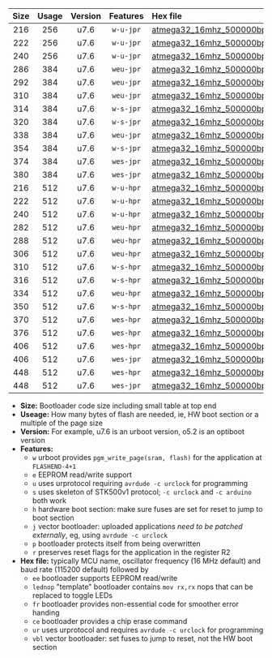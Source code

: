 |Size|Usage|Version|Features|Hex file|
|:-:|:-:|:-:|:-:|:--|
|216|256|u7.6|`w-u-jpr`|[atmega32_16mhz_500000bps_ur_vbl.hex](https://raw.githubusercontent.com/stefanrueger/urboot/main//atmega32_16mhz_500000bps_ur_vbl.hex)|
|222|256|u7.6|`w-u-jpr`|[atmega32_16mhz_500000bps_lednop_ur_vbl.hex](https://raw.githubusercontent.com/stefanrueger/urboot/main//atmega32_16mhz_500000bps_lednop_ur_vbl.hex)|
|240|256|u7.6|`w-u-jpr`|[atmega32_16mhz_500000bps_lednop_fr_ur_vbl.hex](https://raw.githubusercontent.com/stefanrueger/urboot/main//atmega32_16mhz_500000bps_lednop_fr_ur_vbl.hex)|
|286|384|u7.6|`weu-jpr`|[atmega32_16mhz_500000bps_ee_ur_vbl.hex](https://raw.githubusercontent.com/stefanrueger/urboot/main//atmega32_16mhz_500000bps_ee_ur_vbl.hex)|
|292|384|u7.6|`weu-jpr`|[atmega32_16mhz_500000bps_ee_lednop_ur_vbl.hex](https://raw.githubusercontent.com/stefanrueger/urboot/main//atmega32_16mhz_500000bps_ee_lednop_ur_vbl.hex)|
|310|384|u7.6|`weu-jpr`|[atmega32_16mhz_500000bps_ee_lednop_fr_ur_vbl.hex](https://raw.githubusercontent.com/stefanrueger/urboot/main//atmega32_16mhz_500000bps_ee_lednop_fr_ur_vbl.hex)|
|314|384|u7.6|`w-s-jpr`|[atmega32_16mhz_500000bps_vbl.hex](https://raw.githubusercontent.com/stefanrueger/urboot/main//atmega32_16mhz_500000bps_vbl.hex)|
|320|384|u7.6|`w-s-jpr`|[atmega32_16mhz_500000bps_lednop_vbl.hex](https://raw.githubusercontent.com/stefanrueger/urboot/main//atmega32_16mhz_500000bps_lednop_vbl.hex)|
|338|384|u7.6|`weu-jpr`|[atmega32_16mhz_500000bps_ee_lednop_fr_ce_ur_vbl.hex](https://raw.githubusercontent.com/stefanrueger/urboot/main//atmega32_16mhz_500000bps_ee_lednop_fr_ce_ur_vbl.hex)|
|354|384|u7.6|`w-s-jpr`|[atmega32_16mhz_500000bps_lednop_fr_vbl.hex](https://raw.githubusercontent.com/stefanrueger/urboot/main//atmega32_16mhz_500000bps_lednop_fr_vbl.hex)|
|374|384|u7.6|`wes-jpr`|[atmega32_16mhz_500000bps_ee_vbl.hex](https://raw.githubusercontent.com/stefanrueger/urboot/main//atmega32_16mhz_500000bps_ee_vbl.hex)|
|380|384|u7.6|`wes-jpr`|[atmega32_16mhz_500000bps_ee_lednop_vbl.hex](https://raw.githubusercontent.com/stefanrueger/urboot/main//atmega32_16mhz_500000bps_ee_lednop_vbl.hex)|
|216|512|u7.6|`w-u-hpr`|[atmega32_16mhz_500000bps_ur.hex](https://raw.githubusercontent.com/stefanrueger/urboot/main//atmega32_16mhz_500000bps_ur.hex)|
|222|512|u7.6|`w-u-hpr`|[atmega32_16mhz_500000bps_lednop_ur.hex](https://raw.githubusercontent.com/stefanrueger/urboot/main//atmega32_16mhz_500000bps_lednop_ur.hex)|
|240|512|u7.6|`w-u-hpr`|[atmega32_16mhz_500000bps_lednop_fr_ur.hex](https://raw.githubusercontent.com/stefanrueger/urboot/main//atmega32_16mhz_500000bps_lednop_fr_ur.hex)|
|282|512|u7.6|`weu-hpr`|[atmega32_16mhz_500000bps_ee_ur.hex](https://raw.githubusercontent.com/stefanrueger/urboot/main//atmega32_16mhz_500000bps_ee_ur.hex)|
|288|512|u7.6|`weu-hpr`|[atmega32_16mhz_500000bps_ee_lednop_ur.hex](https://raw.githubusercontent.com/stefanrueger/urboot/main//atmega32_16mhz_500000bps_ee_lednop_ur.hex)|
|306|512|u7.6|`weu-hpr`|[atmega32_16mhz_500000bps_ee_lednop_fr_ur.hex](https://raw.githubusercontent.com/stefanrueger/urboot/main//atmega32_16mhz_500000bps_ee_lednop_fr_ur.hex)|
|310|512|u7.6|`w-s-hpr`|[atmega32_16mhz_500000bps.hex](https://raw.githubusercontent.com/stefanrueger/urboot/main//atmega32_16mhz_500000bps.hex)|
|316|512|u7.6|`w-s-hpr`|[atmega32_16mhz_500000bps_lednop.hex](https://raw.githubusercontent.com/stefanrueger/urboot/main//atmega32_16mhz_500000bps_lednop.hex)|
|334|512|u7.6|`weu-hpr`|[atmega32_16mhz_500000bps_ee_lednop_fr_ce_ur.hex](https://raw.githubusercontent.com/stefanrueger/urboot/main//atmega32_16mhz_500000bps_ee_lednop_fr_ce_ur.hex)|
|350|512|u7.6|`w-s-hpr`|[atmega32_16mhz_500000bps_lednop_fr.hex](https://raw.githubusercontent.com/stefanrueger/urboot/main//atmega32_16mhz_500000bps_lednop_fr.hex)|
|370|512|u7.6|`wes-hpr`|[atmega32_16mhz_500000bps_ee.hex](https://raw.githubusercontent.com/stefanrueger/urboot/main//atmega32_16mhz_500000bps_ee.hex)|
|376|512|u7.6|`wes-hpr`|[atmega32_16mhz_500000bps_ee_lednop.hex](https://raw.githubusercontent.com/stefanrueger/urboot/main//atmega32_16mhz_500000bps_ee_lednop.hex)|
|406|512|u7.6|`wes-hpr`|[atmega32_16mhz_500000bps_ee_lednop_fr.hex](https://raw.githubusercontent.com/stefanrueger/urboot/main//atmega32_16mhz_500000bps_ee_lednop_fr.hex)|
|406|512|u7.6|`wes-jpr`|[atmega32_16mhz_500000bps_ee_lednop_fr_vbl.hex](https://raw.githubusercontent.com/stefanrueger/urboot/main//atmega32_16mhz_500000bps_ee_lednop_fr_vbl.hex)|
|448|512|u7.6|`wes-hpr`|[atmega32_16mhz_500000bps_ee_lednop_fr_ce.hex](https://raw.githubusercontent.com/stefanrueger/urboot/main//atmega32_16mhz_500000bps_ee_lednop_fr_ce.hex)|
|448|512|u7.6|`wes-jpr`|[atmega32_16mhz_500000bps_ee_lednop_fr_ce_vbl.hex](https://raw.githubusercontent.com/stefanrueger/urboot/main//atmega32_16mhz_500000bps_ee_lednop_fr_ce_vbl.hex)|

- **Size:** Bootloader code size including small table at top end
- **Useage:** How many bytes of flash are needed, ie, HW boot section or a multiple of the page size
- **Version:** For example, u7.6 is an urboot version, o5.2 is an optiboot version
- **Features:**
  + `w` urboot provides `pgm_write_page(sram, flash)` for the application at `FLASHEND-4+1`
  + `e` EEPROM read/write support
  + `u` uses urprotocol requiring `avrdude -c urclock` for programming
  + `s` uses skeleton of STK500v1 protocol; `-c urclock` and `-c arduino` both work
  + `h` hardware boot section: make sure fuses are set for reset to jump to boot section
  + `j` vector bootloader: uploaded applications *need to be patched externally*, eg, using `avrdude -c urclock`
  + `p` bootloader protects itself from being overwritten
  + `r` preserves reset flags for the application in the register R2
- **Hex file:** typically MCU name, oscillator frequency (16 MHz default) and baud rate (115200 default) followed by
  + `ee` bootloader supports EEPROM read/write
  + `lednop` "template" bootloader contains `mov rx,rx` nops that can be replaced to toggle LEDs
  + `fr` bootloader provides non-essential code for smoother error handing
  + `ce` bootloader provides a chip erase command
  + `ur` uses urprotocol and requires `avrdude -c urclock` for programming
  + `vbl` vector bootloader: set fuses to jump to reset, not the HW boot section
